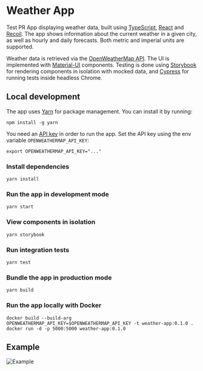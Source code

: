 # Weather App
Test PR
App displaying weather data, built using [TypeScript](https://github.com/microsoft/TypeScript), [React](https://github.com/facebook/react) and [Recoil](https://github.com/facebookexperimental/Recoil). The app shows information about the current weather in a given city, as well as hourly and daily forecasts. Both metric and imperial units are supported.

Weather data is retrieved via the [OpenWeatherMap API](https://openweathermap.org/api). The UI is implemented with [Material-UI](https://github.com/mui-org/material-ui) components. Testing is done using [Storybook](https://github.com/storybookjs/storybook) for rendering components in isolation with mocked data, and [Cypress](https://github.com/cypress-io/cypress) for running tests inside headless Chrome.

## Local development

The app uses [Yarn](https://github.com/yarnpkg/berry) for package management. You can install it by running:

```fish
npm install -g yarn
```

You need an [API key](https://openweathermap.org/appid) in order to run the app. Set the API key using the env variable `OPENWEATHERMAP_API_KEY`:

```fish
export OPENWEATHERMAP_API_KEY="..."
```

### Install dependencies

```fish
yarn install
```

### Run the app in development mode

```fish
yarn start
```

### View components in isolation

```fish
yarn storybook
```

### Run integration tests

```fish
yarn test
```

### Bundle the app in production mode

```fish
yarn build
```

### Run the app locally with Docker

```fish
docker build --build-arg OPENWEATHERMAP_API_KEY=$OPENWEATHERMAP_API_KEY -t weather-app:0.1.0 .
docker run -d -p 5000:5000 weather-app:0.1.0
```

## Example

![Example](example.png)

